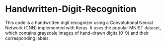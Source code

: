 # Handwritten-Digit-Recognition
This code is a handwritten digit recognizer using a Convolutional Neural Network (CNN) implemented with Keras. It uses the popular MNIST dataset, which contains grayscale images of hand-drawn digits (0-9) and their corresponding labels.
